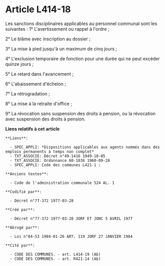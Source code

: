 # Article L414-18

Les sanctions disciplinaires applicables au personnel communal sont les suivantes :       1° L'avertissement ou rappel à
l'ordre ; 

2° Le blâme avec inscription au dossier ; 

3° La mise à pied jusqu'à un maximum de cinq jours ; 

4° L'exclusion temporaire de fonction pour une durée qui ne peut excéder quinze jours ; 

5° Le retard dans l'avancement ; 

6° L'abaissement d'échelon ; 

7° La rétrogradation ; 

8° La mise à la retraite d'office ; 

9° La révocation sans suspension des droits à pension, ou la révocation avec suspension des droits à pension.

**Liens relatifs à cet article**

	**Liens**:

	  - SPEC_APPLI: *Dispositions applicables aux agents nommés dans des emplois permanents à temps non complet*
	  - TXT_ASSOCIE: Décret n°49-1416 1949-10-05
	  - TXT_ASSOCIE: Ordonnance 60-1036 1960-09-28
	  - SPEC_APPLI: Code des communes L421-1 :

	**Anciens textes**:

	  - Code de l'administration communale 524 AL. 1

	**Codifié par**:

	  - Décret n°77-372 1977-03-28

	**Créé par**:

	  - Décret n°77-372 1977-03-28 JORF ET JONC 5 AVRIL 1977

	**Abrogé par**:

	  - Loi n°84-53 1984-01-26 ART. 119 JORF 27 JANVIER 1984

	**Cité par**:

	  - CODE DES COMMUNES. - art. L414-19 (Ab)
	  - CODE DES COMMUNES. - art. R421-14 (Ab)
